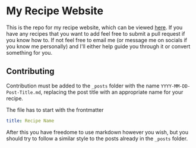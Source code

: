 # My Recipe Website
This is the repo for my recipe website, which can be viewed [here](https://dwdwdan.github.io/recipes/).
If you have any recipes that you want to add feel free to submit a pull request if you know how to. If not feel free to
email me (or message me on socials if you know me personally) and I'll either help guide you through it or convert something for you.

## Contributing
Contribution must be added to the `_posts` folder with the name `YYYY-MM-DD-Post-Title.md`, replacing the post title with
an appropriate name for your recipe.

The file has to start with the frontmatter
```yaml
title: Recipe Name
```
After this you have freedome to use markdown however you wish, but you should try to follow a similar style to the posts
already in the `_posts` folder.
